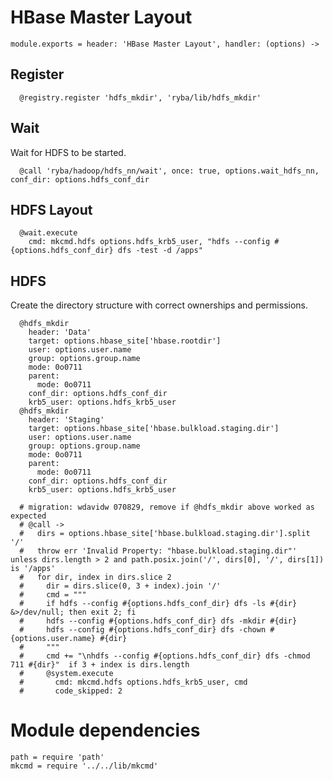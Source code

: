 
# HBase Master Layout

    module.exports = header: 'HBase Master Layout', handler: (options) ->
    
## Register

      @registry.register 'hdfs_mkdir', 'ryba/lib/hdfs_mkdir'

## Wait

Wait for HDFS to be started.

      @call 'ryba/hadoop/hdfs_nn/wait', once: true, options.wait_hdfs_nn, conf_dir: options.hdfs_conf_dir

## HDFS Layout

      @wait.execute
        cmd: mkcmd.hdfs options.hdfs_krb5_user, "hdfs --config #{options.hdfs_conf_dir} dfs -test -d /apps"

## HDFS

Create the directory structure with correct ownerships and permissions.


      @hdfs_mkdir
        header: 'Data'
        target: options.hbase_site['hbase.rootdir']
        user: options.user.name
        group: options.group.name
        mode: 0o0711
        parent:
          mode: 0o0711
        conf_dir: options.hdfs_conf_dir
        krb5_user: options.hdfs_krb5_user
      @hdfs_mkdir
        header: 'Staging'
        target: options.hbase_site['hbase.bulkload.staging.dir']
        user: options.user.name
        group: options.group.name
        mode: 0o0711
        parent:
          mode: 0o0711
        conf_dir: options.hdfs_conf_dir
        krb5_user: options.hdfs_krb5_user
        
      # migration: wdavidw 070829, remove if @hdfs_mkdir above worked as expected
      # @call ->
      #   dirs = options.hbase_site['hbase.bulkload.staging.dir'].split '/'
      #   throw err 'Invalid Property: "hbase.bulkload.staging.dir"' unless dirs.length > 2 and path.posix.join('/', dirs[0], '/', dirs[1]) is '/apps'
      #   for dir, index in dirs.slice 2
      #     dir = dirs.slice(0, 3 + index).join '/'
      #     cmd = """
      #     if hdfs --config #{options.hdfs_conf_dir} dfs -ls #{dir} &>/dev/null; then exit 2; fi
      #     hdfs --config #{options.hdfs_conf_dir} dfs -mkdir #{dir}
      #     hdfs --config #{options.hdfs_conf_dir} dfs -chown #{options.user.name} #{dir}
      #     """
      #     cmd += "\nhdfs --config #{options.hdfs_conf_dir} dfs -chmod 711 #{dir}"  if 3 + index is dirs.length
      #     @system.execute
      #       cmd: mkcmd.hdfs options.hdfs_krb5_user, cmd
      #       code_skipped: 2

# Module dependencies

    path = require 'path'
    mkcmd = require '../../lib/mkcmd'
